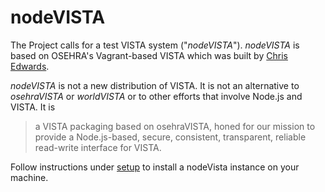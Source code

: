 # nodeVISTA

The Project calls for a test VISTA system ("_nodeVISTA_"). _nodeVISTA_ is based on OSEHRA's Vagrant-based VISTA which was built by [Chris Edwards](https://www.osehra.org/blog/automated-vista-installation-and-testing-using-vagrant). 

_nodeVISTA_ is not a new distribution of VISTA. It is not an alternative to _osehraVISTA_ or _worldVISTA_ or to other efforts that involve Node.js and VISTA. It is 

> a VISTA packaging based on osehraVISTA, honed for our mission to provide a Node.js-based, secure, consistent, transparent, reliable read-write interface for VISTA.

Follow instructions under [setup](https://github.com/vistadataproject/nodeVISTA/tree/master/setup) to install a nodeVista instance on your machine.
